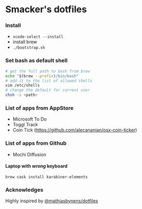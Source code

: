 # Smacker's dotfiles

### Install

- `xcode-select --install`
- install brew
- `./bootstrap.sh`

### Set bash as default shell

```bash
# get the full path to bash from brew
echo "$(brew --prefix)/bin/bash"
# add it to the list of allowed shells
vim /etc/shells
# change the default for current user
chsh -s <path>
```

### List of apps from AppStore

- Microsoft To Do
- Toggl Track
- Coin Tick (https://github.com/alecananian/osx-coin-ticker)

### List of apps from Github

- Mochi Diffusion

#### Laptop with _wrong_ keyboard

```
brew cask install karabiner-elements
```

### Acknowledges

Highly inspired by [@mathiasbynens/dotfiles](https://github.com/mathiasbynens/dotfiles)
